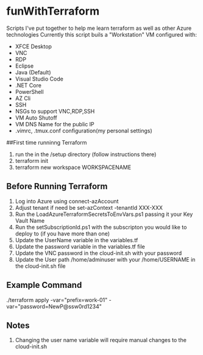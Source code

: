 # funWithTerraform
Scripts I've put together to help me learn terraform as well as other Azure technologies
Currently this script buils a "Workstation" VM configured with:
- XFCE Desktop
- VNC
- RDP
- Eclipse
- Java (Default)
- Visual Studio Code
- .NET Core
- PowerShell
- AZ Cli
- SSH
- NSGs to support VNC,RDP,SSH
- VM Auto Shutoff
- VM DNS Name for the public IP
- .vimrc, .tmux.conf configuration(my personal settings)

##First time runninng Terraform
1. run the in the /setup directory (follow instructions there)
2. terraform init
3. terraform new workspace WORKSPACENAME

## Before Running Terraform
1. Log into Azure using connect-azAccount
2. Adjust tenant if need be set-azContext -tenantId XXX-XXX
3. Run the LoadAzureTerraformSecretsToEnvVars.ps1 passing it your Key Vault Name
4. Run the setSubscriptionId.ps1 with the subscripton you would like to deploy to (if you have more than one) 
5. Update the UserName variable in the variables.tf
6. Update the password variable in the variables.tf file
7. Update the VNC password in the cloud-init.sh with your password
6. Update the User path /home/adminuser with your /home/USERNAME in the cloud-init.sh file

## Example Command
./terraform apply -var="prefix=work-01" -var="password=NewP@ssw0rd1234"

## Notes
1. Changing the user name variable will require manual changes to the cloud-init.sh
